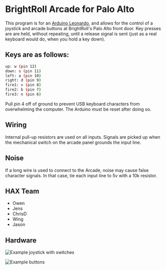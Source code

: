 BrightRoll Arcade for Palo Alto
=========

This program is for an [Arduino Leonardo](http://arduino.cc/en/Main/arduinoBoardLeonardo), and allows for the control of a joystick and arcade buttons at BrightRoll's Palo Alto front door.  Key presses are are held, without repeating, until a release signal is sent (just as a real keyboard would do, when you hold a key down).

## Keys are as follows:

```bash
up: w (pin 12)
down: s (pin 11)
left: a (pin 10)
right: d (pin 9)
fire1: v (pin 8)
fire2: b (pin 7)
fire3: n (pin 6)
```

Pull pin 4 off of ground to prevent USB keyboard characters from overwhelming the computer. The Arduino must be reset after doing so.

## Wiring

Internal pull-up resistors are used on all inputs.  Signals are picked up when the mechanical switch on the arcade panel grounds the input line.

## Noise

If a long wire is used to connect to the Arcade, noise may cause false character signals.  In that case, tie each input line to 5v with a 10k resistor.

## HAX Team

* Owen
* Jens
* ChrisD
* Wing
* Jason

## Hardware

![Example joystick with switches](http://www.jammaboards.com/store/images/detailed/0/Super_joystick.jpg)

![Example buttons](http://www.ultimarc.com/images/goldleaf.jpg)

